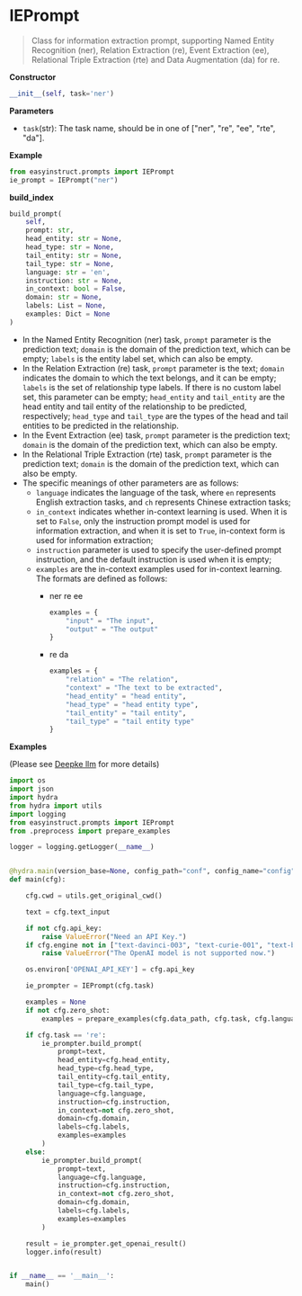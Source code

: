 # IEPrompt

> Class for information extraction prompt, supporting Named Entity Recognition (ner), Relation Extraction (re), Event Extraction (ee), Relational Triple Extraction (rte) and Data Augmentation (da) for re.

**Constructor**

```python
__init__(self, task='ner')
```

**Parameters**

* `task`(str): The task name, should be in one of \["ner", "re", "ee", "rte", "da"].

**Example**

```python
from easyinstruct.prompts import IEPrompt
ie_prompt = IEPrompt("ner")
```

**build\_index**

```python
build_prompt(
    self, 
    prompt: str, 
    head_entity: str = None, 
    head_type: str = None, 
    tail_entity: str = None, 
    tail_type: str = None, 
    language: str = 'en', 
    instruction: str = None, 
    in_context: bool = False, 
    domain: str = None, 
    labels: List = None, 
    examples: Dict = None
)
```

* In the Named Entity Recognition (ner) task, `prompt` parameter is the prediction text; `domain` is the domain of the prediction text, which can be empty; `labels` is the entity label set, which can also be empty.
* In the Relation Extraction (re) task, `prompt` parameter is the text; `domain` indicates the domain to which the text belongs, and it can be empty; `labels` is the set of relationship type labels. If there is no custom label set, this parameter can be empty; `head_entity` and `tail_entity` are the head entity and tail entity of the relationship to be predicted, respectively; `head_type` and `tail_type` are the types of the head and tail entities to be predicted in the relationship.
* In the Event Extraction (ee) task, `prompt` parameter is the prediction text; `domain` is the domain of the prediction text, which can also be empty.
* In the Relational Triple Extraction (rte) task, `prompt` parameter is the prediction text; `domain` is the domain of the prediction text, which can also be empty.
* The specific meanings of other parameters are as follows:
  * `language` indicates the language of the task, where `en` represents English extraction tasks, and `ch` represents Chinese extraction tasks;
  * `in_context` indicates whether in-context learning is used. When it is set to `False`, only the instruction prompt model is used for information extraction, and when it is set to `True`, in-context form is used for information extraction;
  * `instruction` parameter is used to specify the user-defined prompt instruction, and the default instruction is used when it is empty;
  * `examples` are the in-context examples used for in-context learning. The formats are defined as follows:
    *   ner re ee

        ```python
        examples = {
        	"input" = "The input",
        	"output" = "The output"
        }
        ```
    *   re da

        ```python
        examples = {
        	"relation" = "The relation",
        	"context" = "The text to be extracted",
        	"head_entity" = "head entity",
        	"head_type" = "head entity type",
        	"tail_entity" = "tail entity",
        	"tail_type" = "tail entity type"
        }
        ```

**Examples**

(Please see [Deepke llm](https://github.com/zjunlp/DeepKE/tree/main/example/llm) for more details)

```python
import os
import json
import hydra
from hydra import utils
import logging
from easyinstruct.prompts import IEPrompt
from .preprocess import prepare_examples

logger = logging.getLogger(__name__)


@hydra.main(version_base=None, config_path="conf", config_name="config")
def main(cfg):

    cfg.cwd = utils.get_original_cwd()

    text = cfg.text_input

    if not cfg.api_key:
        raise ValueError("Need an API Key.")
    if cfg.engine not in ["text-davinci-003", "text-curie-001", "text-babbage-001", "text-ada-001"]:
        raise ValueError("The OpenAI model is not supported now.")

    os.environ['OPENAI_API_KEY'] = cfg.api_key

    ie_prompter = IEPrompt(cfg.task)

    examples = None
    if not cfg.zero_shot:
        examples = prepare_examples(cfg.data_path, cfg.task, cfg.language)

    if cfg.task == 're':
        ie_prompter.build_prompt(
            prompt=text,
            head_entity=cfg.head_entity,
            head_type=cfg.head_type,
            tail_entity=cfg.tail_entity,
            tail_type=cfg.tail_type,
            language=cfg.language,
            instruction=cfg.instruction,
            in_context=not cfg.zero_shot,
            domain=cfg.domain,
            labels=cfg.labels,
            examples=examples
        )
    else:
        ie_prompter.build_prompt(
            prompt=text,
            language=cfg.language,
            instruction=cfg.instruction,
            in_context=not cfg.zero_shot,
            domain=cfg.domain,
            labels=cfg.labels,
            examples=examples
        )

    result = ie_prompter.get_openai_result()
    logger.info(result)


if __name__ == '__main__':
    main()
```
